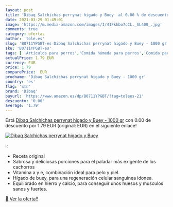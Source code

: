 ```yaml
---
layout: post
title: 'Dibaq Salchichas perrynat higado y Buey  al 0.00 % de descuento'
date: 2021-03-29 01:49:01
image: 'https://m.media-amazon.com/images/I/41Fkkbo7cCL._SL400_.jpg'
comments: true
category: ofertas
author: 'tole.es'
slug: 'B0711YPGBT-es Dibaq Salchichas perrynat higado y Buey - 1000 gr'
sku: 'B0711YPGBT-es'
tags: [ 'Artículos para perros','Comida húmeda para perros','Comida para perros','Productos para mascotas','dibaq','salchichas', ]
actualPrice: 1.79 EUR
currency: EUR
price: 1.79
comparePrice:  EUR
prodname: 'Dibaq Salchichas perrynat higado y Buey - 1000 gr'
country: 'es'
flag: '🇪🇸'
brand: 'Dibaq'
buyurl: 'https://www.amazon.es/dp/B0711YPGBT/?tag=tolees-21'
descuento: '0.00'
average: '1.79'
---
```


Está [Dibaq Salchichas perrynat higado y Buey - 1000 gr](https://www.amazon.es/dp/B0711YPGBT/?tag=tolees-21) con 0.00 de descuento por 1.79 EUR (original:  EUR) en el siguiente enlace!

[![Dibaq Salchichas perrynat higado y Buey ](https://m.media-amazon.com/images/I/41Fkkbo7cCL._SL400_.jpg)](https://www.amazon.es/dp/B0711YPGBT/?tag=tolees-21)

ℹ️:

- Receta original
- Sabrosa y deliciosas porciones para el paladar más exigente de los cachorros
- Vitamina a y e, combinación ideal para pelo y piel.
- Hígado de buey, para una regeneración celular sanguinea idonea.
- Equilibrado en hierro y calcio, para conseguir unos huesos y musculos sanos y fuertes.

[🛒 Ver la oferta!!](https://www.amazon.es/dp/B0711YPGBT/?tag=tolees-21)
